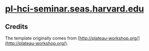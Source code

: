 # [pl-hci-seminar.seas.harvard.edu](http://pl-hci-seminar.seas.harvard.edu)

## Credits
The template originally comes from [http://plateau-workshop.org/](http://plateau-workshop.org/).
